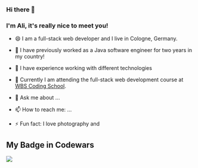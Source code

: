 ### Hi there 👋
### I'm Ali, it's really nice to meet you!

- 😄 I am a full-stack web developer and I live in Cologne, Germany.
- 🔭 I have previously worked as a Java software engineer for two years in my country!
- 🌱 I have experience working with different technologies
- 👯 Currently I am attending the full-stack web development course at <a href="https://www.wbscodingschool.com/">WBS Coding School</a>.
- 💬 Ask me about ...
- 📫 How to reach me: ...

- ⚡ Fun fact: I love photography and 

## My Badge in Codewars
<a href="https://www.codewars.com/users/ali_1367@live.com/badges/large">
<img src="https://www.codewars.com/users/ali_1367@live.com/badges/large" />
</a>

